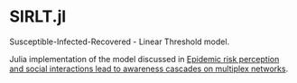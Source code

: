 # SIRLT.jl

Susceptible-Infected-Recovered - Linear Threshold model.

Julia implementation of the model discussed in [Epidemic risk perception and social interactions lead to awareness cascades on multiplex networks](https://arxiv.org/abs/2404.16466).
